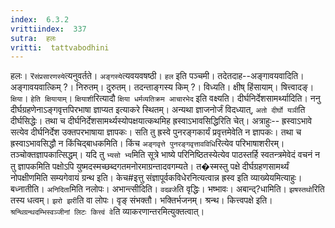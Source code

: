 ```yaml
---
index:  6.3.2
vrittiindex:  337
sutra:  हलः
vritti:  tattvabodhini 
---
```


हलः। र`संप्रसारणस्ये`त्यनुवर्तते। `अङ्गस्ये`त्यवयवषष्ठी। `हल` इति पञ्चमी। तदेतदाह--अङ्गावयवादिति। अङ्गावयवात्किम् ?। निरुतम्। दुरुतम्। तदन्ताङ्गस्य किम् ?। विध्यति। क्षीष् हिंसायाम्। षित्त्वादङ्। `क्षिया`। `हेति क्षियायाम्`। `क्षियाशी`रित्यादौ `क्षिया धर्मव्यतिक्रम आचारभेद` इति वक्ष्यति। दीर्घनिर्देशसामर्थ्यादिति। ननु दीर्घग्रहणेनाऽङ्गवृत्तपिरभाषा ज्ञाप्यत इत्याकरे स्थितम्। अन्यथा ज्ञाजनोर्जं विदध्यात्, `अतो दीर्घो यञी`ति दीर्घसिद्धेः। तथा च दीर्घनिर्देशसामर्थ्यस्योपक्षयात्कथमिह ह्रस्वाऽभावसिद्धिरिति चेत्। अत्राहुः-- ह्रस्वाऽभावे सत्येव दीर्घनिर्देश उक्तपरभाषाया ज्ञापकः। सति तु ह्रस्वे पुनरङ्गकार्यं प्रवृत्तमेवेति न ज्ञापकः। तथा च ह्रस्वाऽभावसिद्धौ न किंचिद्बाधकमिति। किंच `अङ्गवृत्ते पुनरङ्गवृत्तावविधि`रित्येव परिभाषाशरीरम्। तञ्चोक्तज्ञापकात्सिद्धम्। यदि तु `भ्यसो भ्य`मिति सूत्रे भाष्ये परिनिष्ठितस्येत्येव पाठस्तर्हि स्वतन्त्रमेवेदं वचनं न तु ज्ञापकमिति पक्षोऽपि युष्मदस्मच्छब्दगतमनोरमाग्रन्तादवगम्यते। त�स्मस्तु पक्षे दीर्घग्रहणसामर्थ्यं नोपक्षीणमिति सम्यगेवायं ग्रन्थ इति। केच#इत्तु संज्ञापूर्वकविधेरनित्यत्वान्न ह्रस्व इति व्याख्येयमित्याहुः। बध्नातीति। `अनिदिता`मिति नलोपः। अभान्त्सीदिति। `वदव्रजे`ति वृद्धिः। भष्भावः। अबान्द्?धामिति। `झषस्तथो`रिति तस्य धत्वम्। `झरो झरी`ति वा लोपः। वृङ् संभक्तौ। भक्तिर्भजनम्। श्रन्थ। कित्त्वपक्षे इति। `श्रन्थिग्रन्थदम्भिस्वञ्जीनां लिटः कित्त्वं वे`ति व्याकरणान्तरमित्युक्तत्वात्।

